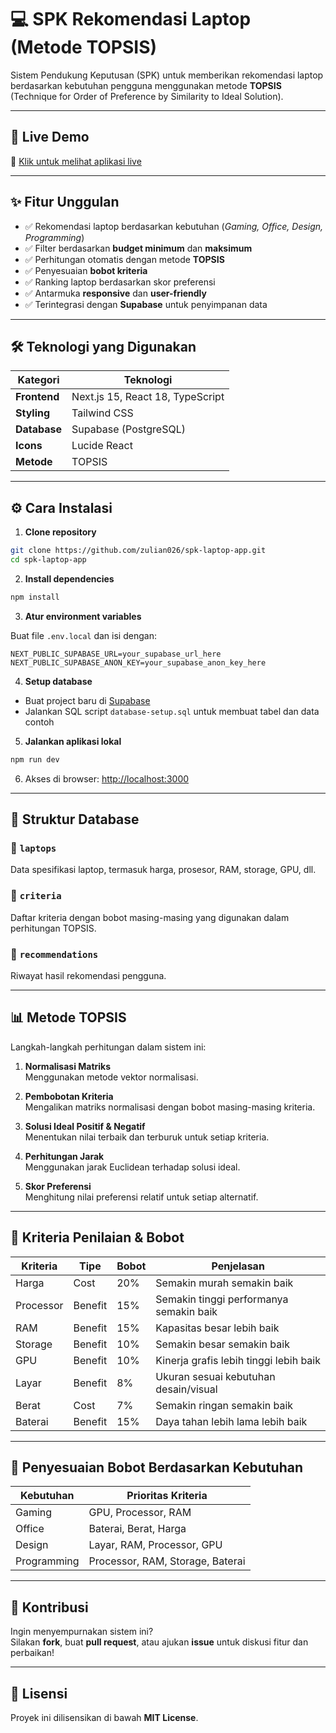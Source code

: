 # 💻 SPK Rekomendasi Laptop (Metode TOPSIS)

Sistem Pendukung Keputusan (SPK) untuk memberikan rekomendasi laptop berdasarkan kebutuhan pengguna menggunakan metode **TOPSIS** (Technique for Order of Preference by Similarity to Ideal Solution).

---

## 🚀 Live Demo

🔗 [Klik untuk melihat aplikasi live](https://spk-laptop-app.vercel.app)

---

## ✨ Fitur Unggulan

- ✅ Rekomendasi laptop berdasarkan kebutuhan (_Gaming, Office, Design, Programming_)
- ✅ Filter berdasarkan **budget minimum** dan **maksimum**
- ✅ Perhitungan otomatis dengan metode **TOPSIS**
- ✅ Penyesuaian **bobot kriteria**
- ✅ Ranking laptop berdasarkan skor preferensi
- ✅ Antarmuka **responsive** dan **user-friendly**
- ✅ Terintegrasi dengan **Supabase** untuk penyimpanan data

---

## 🛠️ Teknologi yang Digunakan

| Kategori     | Teknologi                     |
|--------------|-------------------------------|
| **Frontend** | Next.js 15, React 18, TypeScript |
| **Styling**  | Tailwind CSS                  |
| **Database** | Supabase (PostgreSQL)         |
| **Icons**    | Lucide React                  |
| **Metode**   | TOPSIS                        |

---

## ⚙️ Cara Instalasi

1. **Clone repository**

```bash
git clone https://github.com/zulian026/spk-laptop-app.git
cd spk-laptop-app
```

2. **Install dependencies**

```bash
npm install
```

3. **Atur environment variables**

Buat file `.env.local` dan isi dengan:

```env
NEXT_PUBLIC_SUPABASE_URL=your_supabase_url_here
NEXT_PUBLIC_SUPABASE_ANON_KEY=your_supabase_anon_key_here
```

4. **Setup database**

- Buat project baru di [Supabase](https://supabase.com)
- Jalankan SQL script `database-setup.sql` untuk membuat tabel dan data contoh

5. **Jalankan aplikasi lokal**

```bash
npm run dev
```

6. Akses di browser: [http://localhost:3000](http://localhost:3000)

---

## 🧱 Struktur Database

### 📁 `laptops`
Data spesifikasi laptop, termasuk harga, prosesor, RAM, storage, GPU, dll.

### 📁 `criteria`
Daftar kriteria dengan bobot masing-masing yang digunakan dalam perhitungan TOPSIS.

### 📁 `recommendations`
Riwayat hasil rekomendasi pengguna.

---

## 📊 Metode TOPSIS

Langkah-langkah perhitungan dalam sistem ini:

1. **Normalisasi Matriks**  
   Menggunakan metode vektor normalisasi.

2. **Pembobotan Kriteria**  
   Mengalikan matriks normalisasi dengan bobot masing-masing kriteria.

3. **Solusi Ideal Positif & Negatif**  
   Menentukan nilai terbaik dan terburuk untuk setiap kriteria.

4. **Perhitungan Jarak**  
   Menggunakan jarak Euclidean terhadap solusi ideal.

5. **Skor Preferensi**  
   Menghitung nilai preferensi relatif untuk setiap alternatif.

---

## 🧮 Kriteria Penilaian & Bobot

| Kriteria   | Tipe     | Bobot | Penjelasan |
|------------|----------|-------|------------|
| Harga      | Cost     | 20%   | Semakin murah semakin baik |
| Processor  | Benefit  | 15%   | Semakin tinggi performanya semakin baik |
| RAM        | Benefit  | 15%   | Kapasitas besar lebih baik |
| Storage    | Benefit  | 10%   | Semakin besar semakin baik |
| GPU        | Benefit  | 10%   | Kinerja grafis lebih tinggi lebih baik |
| Layar      | Benefit  | 8%    | Ukuran sesuai kebutuhan desain/visual |
| Berat      | Cost     | 7%    | Semakin ringan semakin baik |
| Baterai    | Benefit  | 15%   | Daya tahan lebih lama lebih baik |

---

## 🎯 Penyesuaian Bobot Berdasarkan Kebutuhan

| Kebutuhan    | Prioritas Kriteria                                |
|--------------|---------------------------------------------------|
| Gaming       | GPU, Processor, RAM                                |
| Office       | Baterai, Berat, Harga                              |
| Design       | Layar, RAM, Processor, GPU                         |
| Programming  | Processor, RAM, Storage, Baterai                   |

---

## 🤝 Kontribusi

Ingin menyempurnakan sistem ini?  
Silakan **fork**, buat **pull request**, atau ajukan **issue** untuk diskusi fitur dan perbaikan!

---

## 📄 Lisensi

Proyek ini dilisensikan di bawah **MIT License**.